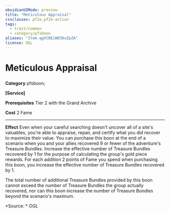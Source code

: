 ```yaml
---
obsidianUIMode: preview
title: "Meticulous Appraisal"
cssclasses: pf2e,pf2e-action
tags:
  - trait/common
  - category/pfsboon
aliases: "Item.qgVCBEiWD36uZpZA"
license: OGL
---
```

# Meticulous Appraisal

### 

**Category** pfsboon; 




**\[Service\]**

**Prerequisites** Tier 2 with the Grand Archive

**Cost** 2 Fame

* * *

**Effect** Even when your careful searching doesn't uncover all of a site's valuables, you're able to appraise, repair, and certify what you did recover to maximize their value. You can purchase this boon at the end of a scenario when you and your allies recovered 9 or fewer of the adventure's Treasure Bundles. Increase the effective number of Treasure Bundles recovered by 1 for the purpose of calculating the group's gold piece rewards. For each addition 2 points of Fame you spend when purchasing this boon, you increase the effective number of Treasure Bundles recovered by 1.

The total number of additional Treasure Bundles provided by this boon cannot exceed the number of Treasure Bundles the group actually recovered, nor can this boon increase the number of Treasure Bundles beyond the scenario's maximum.

*Source: *
*OGL*